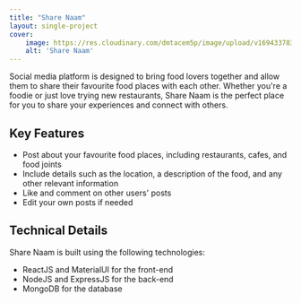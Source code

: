 ```yaml
---
title: "Share Naam"
layout: single-project
cover:
    image: https://res.cloudinary.com/dmtacem5p/image/upload/v1694337835/github/share_naam.webp
    alt: 'Share Naam' 
---
```


Social media platform is designed to bring food lovers together and allow them to share their favourite food places with each other. Whether you're a foodie or just love trying new restaurants, Share Naam is the perfect place for you to share your experiences and connect with others.

## Key Features
-   Post about your favourite food places, including restaurants, cafes, and food joints
-   Include details such as the location, a description of the food, and any other relevant information
-   Like and comment on other users' posts
-   Edit your own posts if needed

## Technical Details
Share Naam is built using the following technologies:
-   ReactJS and MaterialUI for the front-end
-   NodeJS and ExpressJS for the back-end
-   MongoDB for the database
